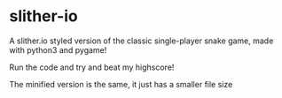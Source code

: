 # slither-io
A slither.io styled version of the classic single-player snake game, made with python3 and pygame!

Run the code and try and beat my highscore!

The minified version is the same, it just has a smaller file size
